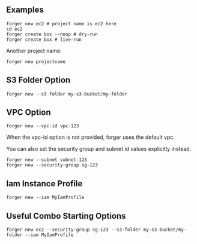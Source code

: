 ## Examples

    forger new ec2 # project name is ec2 here
    cd ec2
    forger create box --noop # dry-run
    forger create box # live-run

Another project name:

    forger new projectname

## S3 Folder Option

    forger new --s3 folder my-s3-bucket/my-folder

## VPC Option

    forger new --vpc-id vpc-123

When the vpc-id option is not provided, forger uses the default vpc.

You can also set the security group and subnet id values explicitly instead:

    forger new --subnet subnet-123
    forger new --security-group sg-123

## Iam Instance Profile

    forger new --iam MyIamProfile

## Useful Combo Starting Options

    forger new ec2 --security-group sg-123 --s3-folder my-s3-bucket/my-folder --iam MyIamProfile
